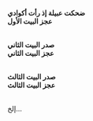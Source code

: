 **ضحكت عبيلة إذ رأت أكوادي**
<br/>
**عجز البيت الأول**
<br/>
<br/>

**صدر البيت الثاني**
<br/>
**عجز البيت الثاني**
<br/>
<br/>

**صدر البيت الثالث**
<br/>
**عجز البيت الثالث**
<br/>
<br/>

إلخ...
